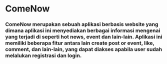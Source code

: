 # ComeNow

### ComeNow merupakan sebuah aplikasi berbasis website yang dimana aplikasi ini menyediakan berbagai informasi mengenai yang terjadi di seperti hot news, event dan lain-lain. Aplikasi ini memiliki beberapa fitur antara lain create post or event, like, comment, dan lain-lain, yang dapat diakses apabila user sudah melalukan registrasi dan login. 
